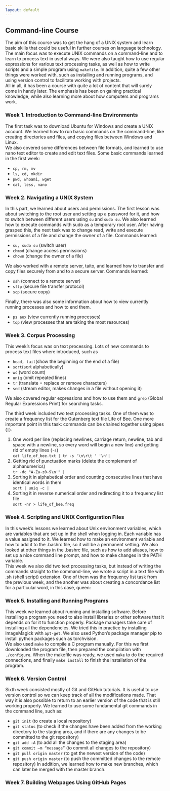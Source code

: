 ```yaml
---
layout: default
---
```


## Command-line Course
The aim of this course was to get the hang of a UNIX system and learn basic skills that could be useful in further courses on language technology. The main focus was to execute UNIX commands on a command-line and to learn to process text in useful ways. We were also taught how to use regular expressions for various text processing tasks, as well as how to write scripts and a simple program using `makefile`.
In addition, quite a few other things were worked with, such as installing and running programs, and using version control to facilitate working with projects.  
All in all, it has been a course with quite a lot of content that will surely come in handy later. The emphasis has been on gaining practical knowledge, while also learning more about how computers and programs work. 

### Week 1. Introduction to Command-line Environments
The first task was to download Ubuntu for Windows and create a UNIX account. We learned how to run basic commands on the command-line, like creating directories and files, and copying files between Windows and Linux.  
We also covered some differences between file formats, and learned to use nano text editor to create and edit text files. 
Some basic commands learned in the first week:
* `cp, rm, mv` 
* `ls, cd, mkdir`
* `pwd, whoami, wget`
* `cat, less, nano`

### Week 2. Navigating a UNIX System
In this part, we learned about users and permissions. The first lesson was about switching to the root user and setting up a password for it, and how to switch between different users using `su` and `sudo su`.  We also learned how to execute commands with sudo as a temporary root user.  After having grasped this, the next task was to change read, write and execute permissions of a file and change the owner of a file. Commands learned:
* `su, sudo su` (switch user)
* `chmod` (change access permissions)
* `chown` (change the owner of a file)

We also worked with a remote server, taito, and learned how to transfer and copy files securely from and to a secure server.
Commands learned:
* `ssh` (connect to a remote server)
* `sftp` (secure file transfer protocol)
* `scp` (secure copy)

Finally, there was also some information about how to view currently running processes and how to end them.  
* `ps aux` (view currently running processes)
* `top` (view processes that are taking the most resources)

### Week 3. Corpus Processing
This week’s focus was on text processing. Lots of new commands to process text files where introduced, such as 
* `head, tail`(show the beginning or the end of a file)
* `sort`(sort alphabetically)
* `wc` (word count)
* `uniq` (omit repeated lines)
* `tr` (translate = replace or remove characters)
* `sed` (stream editor, makes changes in a file without opening it)  

We also covered regular expressions and how to use them and `grep` (Global Regular Expressions Print) for searching tasks.  

The third week included two text processing tasks. One of them was to create a frequency list for the Gutenberg text file Life of Bee.
One more important point in this task: commands can be chained together using pipes (`|`).
1. One word per line (replacing newlines, carriage return, newline, tab and space with a newline, so every word will begin a new line) and getting rid of empty lines (`-s`)  
  `cat life_of_bee.txt | tr -s '\n\r\t ' '\n'| `
2. Getting rid of punctuation marks (delete the complement of alphanumerics)  
   `tr -dc "A-Za-z0-9\n'" | `
3. Sorting it in alphabetical order and counting consecutive lines that have identical words in them  
   `sort | uniq -c | `
4. Sorting it in reverse numerical order and redirecting it to a frequency list file  
  `sort -nr > life_of_bee.freq`

### Week 4. Scripting and UNIX Configuration Files
In this week’s lessons we learned about Unix environment variables, which are variables that are set up in the shell when logging in. Each variable has a value assigned to it. We learned how to make an environment variable and how to add it to the .bashrc file, so it will be a permanent setting. We also looked at other things in the .bashrc file, such as how to add aliases, how to set up a nice command line prompt, and how to make changes in the PATH variable.  
This week we also did two text processing tasks, but instead of writing the commands straight to the command-line, we wrote a script in a text file with .sh (shell script) extension. One of them was the frequency list task from the previous week, and the another was about creating a concordance list for a particular word, in this case, queen:

### Week 5. Installing and Running Programs
This week we learned about running and installing software.
Before installing a program you need to also install libraries or other software that it depends on for it to function properly. Package managers take care of installing all the dependencies. We tried this in practice by installing ImageMagick with `apt-get`. We also used Python’s package manager pip to install python packages such as torchvision.  
We also used `make` to compile a C program manually. For this we first downloaded the program file, then prepared the compilation with `./configure`. When the makefile was ready, we used `make` to do the required connections, and finally `make install` to finish the installation of the program.

### Week 6. Version Control
Sixth week consisted mostly of Git and GitHub tutorials. It is useful to use version control so we can keep track of all the modifications made. That way it is also possible to return to an earlier version of the code that is still working properly. 
We learned to use some fundamental git commands in the command line, such as:
* `git init` (to create a local repository)
* `git status` (to check if the changes have been added from the working directory to the staging area, and if there are any changes to be committed to the git repository)
* `git add –A` (to add all the changes to the staging area)
* `git commit –m “message”` (to commit all changes to the repository)
* `git pull origin master` (to get the newest version of the code)
* `git push origin master` (to push the committed changes to the remote repository)
In addition, we learned how to make new branches, which can later be merged with the master branch.

### Week 7. Building Webpages Using GitHub Pages
